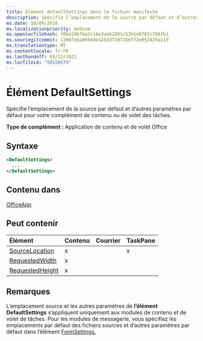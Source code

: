 ```yaml
---
title: Élément defaultSettings dans le fichier manifeste
description: Spécifie l’emplacement de la source par défaut et d’autres paramètres par défaut pour votre complément de contenu ou de volet des tâches.
ms.date: 10/09/2018
ms.localizationpriority: medium
ms.openlocfilehash: f86419bf6a3c18e3ae62091c53b1e8f82c706fb1
ms.sourcegitcommit: 1306faba8694dea203373972b6ff2e852429a119
ms.translationtype: MT
ms.contentlocale: fr-FR
ms.lasthandoff: 09/12/2021
ms.locfileid: "59150579"
---
```

# <a name="defaultsettings-element"></a>Élément DefaultSettings

Spécifie l’emplacement de la source par défaut et d’autres paramètres par défaut pour votre complément de contenu ou de volet des tâches.

**Type de complément :** Application de contenu et de volet Office

## <a name="syntax"></a>Syntaxe

```XML
<DefaultSettings>
  ...
</DefaultSettings>
```

## <a name="contained-in"></a>Contenu dans

[OfficeApp](officeapp.md)

## <a name="can-contain"></a>Peut contenir

|Élément|Contenu|Courrier|TaskPane|
|:-----|:-----|:-----|:-----|
|[SourceLocation](sourcelocation.md)|x||x|
|[RequestedWidth](requestedwidth.md)|x|||
|[RequestedHeight](requestedheight.md)|x|||

## <a name="remarks"></a>Remarques

L’emplacement source et les autres paramètres de **l’élément DefaultSettings** s’appliquent uniquement aux modules de contenu et de volet de tâches. Pour les modules de messagerie, vous spécifiez les emplacements par défaut des fichiers sources et d’autres paramètres par défaut dans l’élément [FormSettings.](formsettings.md)
